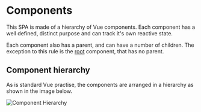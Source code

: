 # Components

This SPA is made of a hierarchy of Vue components. Each component has a well defined, distinct purpose and can track it's own reactive state.

Each component also has a parent, and can have a number of children. The exception to this rule is the [root](root) component, that has no parent.

## Component hierarchy

As is standard Vue practise, the components are arranged in a hierarchy as shown in the image below.

![Component Hierarchy](assets/components.svg)
